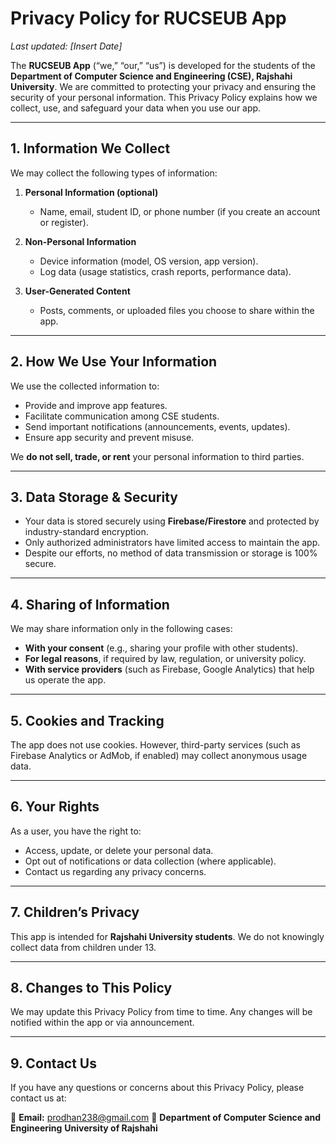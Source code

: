 

# Privacy Policy for RUCSEUB App

*Last updated: \[Insert Date]*

The **RUCSEUB App** (“we,” “our,” “us”) is developed for the students of the **Department of Computer Science and Engineering (CSE), Rajshahi University**. We are committed to protecting your privacy and ensuring the security of your personal information. This Privacy Policy explains how we collect, use, and safeguard your data when you use our app.

---

## 1. Information We Collect

We may collect the following types of information:

1. **Personal Information (optional)**

   * Name, email, student ID, or phone number (if you create an account or register).

2. **Non-Personal Information**

   * Device information (model, OS version, app version).
   * Log data (usage statistics, crash reports, performance data).

3. **User-Generated Content**

   * Posts, comments, or uploaded files you choose to share within the app.

---

## 2. How We Use Your Information

We use the collected information to:

* Provide and improve app features.
* Facilitate communication among CSE students.
* Send important notifications (announcements, events, updates).
* Ensure app security and prevent misuse.

We **do not sell, trade, or rent** your personal information to third parties.

---

## 3. Data Storage & Security

* Your data is stored securely using **Firebase/Firestore** and protected by industry-standard encryption.
* Only authorized administrators have limited access to maintain the app.
* Despite our efforts, no method of data transmission or storage is 100% secure.

---

## 4. Sharing of Information

We may share information only in the following cases:

* **With your consent** (e.g., sharing your profile with other students).
* **For legal reasons**, if required by law, regulation, or university policy.
* **With service providers** (such as Firebase, Google Analytics) that help us operate the app.

---

## 5. Cookies and Tracking

The app does not use cookies. However, third-party services (such as Firebase Analytics or AdMob, if enabled) may collect anonymous usage data.

---

## 6. Your Rights

As a user, you have the right to:

* Access, update, or delete your personal data.
* Opt out of notifications or data collection (where applicable).
* Contact us regarding any privacy concerns.

---

## 7. Children’s Privacy

This app is intended for **Rajshahi University students**. We do not knowingly collect data from children under 13.

---

## 8. Changes to This Policy

We may update this Privacy Policy from time to time. Any changes will be notified within the app or via announcement.

---

## 9. Contact Us

If you have any questions or concerns about this Privacy Policy, please contact us at:

📧 **Email:** [prodhan238@gmail.com](mailto:prodhan238@gmail.com)
🏫 **Department of Computer Science and Engineering**
**University of Rajshahi**
